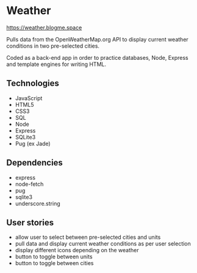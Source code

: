 # Weather

https://weather.blogme.space

Pulls data from the OpenWeatherMap.org API to display current weather conditions in two pre-selected cities. 

Coded as a back-end app in order to practice databases, Node, Express and template engines for writing HTML.

## Technologies
* JavaScript
* HTML5
* CSS3
* SQL
* Node
* Express
* SQLite3
* Pug (ex Jade)

## Dependencies
* express
* node-fetch
* pug
* sqlite3
* underscore.string

## User stories
* allow user to select between pre-selected cities and units
* pull data and display current weather conditions as per user selection
* display different icons depending on the weather
* button to toggle between units
* button to toggle between cities

